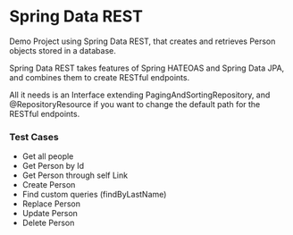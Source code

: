 # Spring Data REST

Demo Project using Spring Data REST, that creates and retrieves Person objects 
stored in a database.

Spring Data REST takes features of Spring HATEOAS and Spring Data JPA, 
and combines them to create RESTful endpoints.

All it needs is an Interface extending PagingAndSortingRepository, and 
@RepositoryResource if you want to change the default path for the 
RESTful endpoints.

### Test Cases

- Get all people
- Get Person by Id
- Get Person through self Link
- Create Person
- Find custom queries (findByLastName)
- Replace Person
- Update Person
- Delete Person